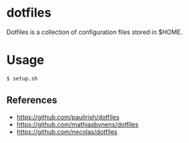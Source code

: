 # dotfiles

Dotfiles is a collection of configuration files stored in $HOME.

# Usage

```sh
$ setup.sh
```

## References

* https://github.com/paulirish/dotfiles
* https://github.com/mathiasbynens/dotfiles
* https://github.com/necolas/dotfiles

